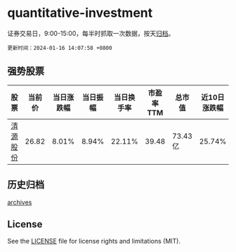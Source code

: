 # quantitative-investment

证券交易日，9:00-15:00，每半时抓取一次数据，按天[归档](archives)。

`更新时间：2024-01-16 14:07:58 +0800`

## 强势股票

|股票|当前价|当日涨跌幅|当日振幅|当日换手率|市盈率TTM|总市值|近10日涨跌幅|
|----|----|----|----|----|----|----|----|
|[清源股份](https://xueqiu.com/S/SH603628)|26.82|8.01%|8.94%|22.11%|39.48|73.43亿|25.74%|

## 历史归档

[archives](archives)

## License

See the [LICENSE](LICENSE) file for license rights and limitations (MIT).